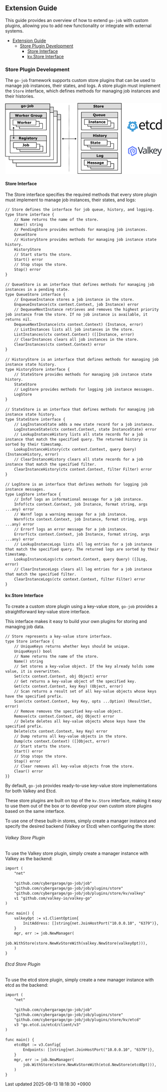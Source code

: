 <div id="header">

</div>

<div id="content">

<div class="sect1">

## Extension Guide

<div class="sectionbody">

<div class="paragraph">

This guide provides an overview of how to extend `go-job` with custom plugins, allowing you to add new functionality or integrate with external systems.

</div>

<div id="toc" class="toc">

<div id="toctitle" class="title">

</div>

- [Extension Guide](#_extension_guide)
  - [Store Plugin Development](#_store_plugin_development)
    - [Store Interface](#_store_interface)
    - [kv.Store Interface](#_kv_store_interface)

</div>

<div class="sect2">

### Store Plugin Development

<div class="paragraph">

The `go-job` framework supports custom store plugins that can be used to manage job instances, their states, and logs. A store plugin must implement the `Store` interface, which defines methods for managing job instances and their histories.

</div>

<div class="imageblock">

<div class="content">

![job store](img/job-store.png)

</div>

</div>

<div class="sect3">

#### Store Interface

<div class="paragraph">

The Store interface specifies the required methods that every store plugin must implement to manage job instances, their states, and logs:

</div>

<div class="listingblock">

<div class="content">

``` CodeRay
// Store defines the interface for job queue, history, and logging.
type Store interface {
    // Name returns the name of the store.
    Name() string
    // PendingStore provides methods for managing job instances.
    QueueStore
    // HistoryStore provides methods for managing job instance state history.
    HistoryStore
    // Start starts the store.
    Start() error
    // Stop stops the store.
    Stop() error
}

// QueueStore is an interface that defines methods for managing job instances in a pending state.
type QueueStore interface {
    // EnqueueInstance stores a job instance in the store.
    EnqueueInstance(ctx context.Context, job Instance) error
    // DequeueNextInstance retrieves and removes the highest priority job instance from the store. If no job instance is available, it returns nil.
    DequeueNextInstance(ctx context.Context) (Instance, error)
    // ListInstances lists all job instances in the store.
    ListInstances(ctx context.Context) ([]Instance, error)
    // ClearInstances clears all job instances in the store.
    ClearInstances(ctx context.Context) error
}

// HistoryStore is an interface that defines methods for managing job instance state history.
type HistoryStore interface {
    // StateStore provides methods for managing job instance state history.
    StateStore
    // LogStore provides methods for logging job instance messages.
    LogStore
}

// StateStore is an interface that defines methods for managing job instance state history.
type StateStore interface {
    // LogInstanceState adds a new state record for a job instance.
    LogInstanceState(ctx context.Context, state InstanceState) error
    // LookupInstanceHistory lists all state records for a job instance that match the specified query. The returned history is sorted by their timestamp.
    LookupInstanceHistory(ctx context.Context, query Query) (InstanceHistory, error)
    // ClearInstanceHistory clears all state records for a job instance that match the specified filter.
    ClearInstanceHistory(ctx context.Context, filter Filter) error
}

// LogStore is an interface that defines methods for logging job instance messages.
type LogStore interface {
    // Infof logs an informational message for a job instance.
    Infof(ctx context.Context, job Instance, format string, args ...any) error
    // Warnf logs a warning message for a job instance.
    Warnf(ctx context.Context, job Instance, format string, args ...any) error
    // Errorf logs an error message for a job instance.
    Errorf(ctx context.Context, job Instance, format string, args ...any) error
    // LookupInstanceLogs lists all log entries for a job instance that match the specified query. The returned logs are sorted by their timestamp.
    LookupInstanceLogs(ctx context.Context, query Query) ([]Log, error)
    // ClearInstanceLogs clears all log entries for a job instance that match the specified filter.
    ClearInstanceLogs(ctx context.Context, filter Filter) error
}
```

</div>

</div>

</div>

<div class="sect3">

#### kv.Store Interface

<div class="paragraph">

To create a custom store plugin using a key-value store, `go-job` provides a straightforward key-value store interface.

</div>

<div class="paragraph">

This interface makes it easy to build your own plugins for storing and managing job data.

</div>

<div class="listingblock">

<div class="content">

``` CodeRay
// Store represents a key-value store interface.
type Store interface {
    // UniqueKeys returns whether keys should be unique.
    UniqueKeys() bool
    // Name returns the name of the store.
    Name() string
    // Set stores a key-value object. If the key already holds some value, it is overwritten.
    Set(ctx context.Context, obj Object) error
    // Get returns a key-value object of the specified key.
    Get(ctx context.Context, key Key) (Object, error)
    // Scan returns a result set of all key-value objects whose keys have the specified prefix.
    Scan(ctx context.Context, key Key, opts ...Option) (ResultSet, error)
    // Remove removes the specified key-value object.
    Remove(ctx context.Context, obj Object) error
    // Delete deletes all key-value objects whose keys have the specified prefix.
    Delete(ctx context.Context, key Key) error
    // Dump returns all key-value objects in the store.
    Dump(ctx context.Context) ([]Object, error)
    // Start starts the store.
    Start() error
    // Stop stops the store.
    Stop() error
    // Clear removes all key-value objects from the store.
    Clear() error
}}
```

</div>

</div>

<div class="paragraph">

By default, `go-job` provides ready-to-use key-value store implementations for both Valkey and Etcd.

</div>

<div class="paragraph">

These store plugins are built on top of the `kv.Store` interface, making it easy to use them out of the box or to develop your own custom store plugins based on the same interface.

</div>

<div class="paragraph">

To use one of these built-in stores, simply create a manager instance and specify the desired backend (Valkey or Etcd) when configuring the store:

</div>

<div class="sect5">

###### Valkey Store Plugin

<div class="paragraph">

To use the Valkey store plugin, simply create a manager instance with Valkey as the backend:

</div>

<div class="listingblock">

<div class="content">

``` CodeRay
import (
    "net"

    "github.com/cybergarage/go-job/job"
    "github.com/cybergarage/go-job/job/plugins/store"
    "github.com/cybergarage/go-job/job/plugins/store/kv/valkey"
    v1 "github.com/valkey-io/valkey-go"
)

func main() {
    valkeyOpt := v1.ClientOption{
        InitAddress: []string{net.JoinHostPort("10.0.0.10", "6379")},
    }
    mgr, err := job.NewManager(
        job.WithStore(store.NewKvStoreWith(valkey.NewStore(valkeyOpt))),
    )
}
```

</div>

</div>

</div>

<div class="sect5">

###### Etcd Store Plugin

<div class="paragraph">

To use the etcd store plugin, simply create a new manager instance with etcd as the backend:

</div>

<div class="listingblock">

<div class="content">

``` CodeRay
import (
    "net"

    "github.com/cybergarage/go-job/job"
    "github.com/cybergarage/go-job/job/plugins/store"
    "github.com/cybergarage/go-job/job/plugins/store/kv/etcd"
    v3 "go.etcd.io/etcd/client/v3"
)

func main() {
    etcdOpt := v3.Config{
        Endpoints: []string{net.JoinHostPort("10.0.0.10", "6379")},
    }
    mgr, err := job.NewManager(
        job.WithStore(store.NewKvStoreWith(etcd.NewStore(etcdOpt))),
    )
}
```

</div>

</div>

</div>

</div>

</div>

</div>

</div>

</div>

<div id="footer">

<div id="footer-text">

Last updated 2025-08-13 18:18:30 +0900

</div>

</div>
